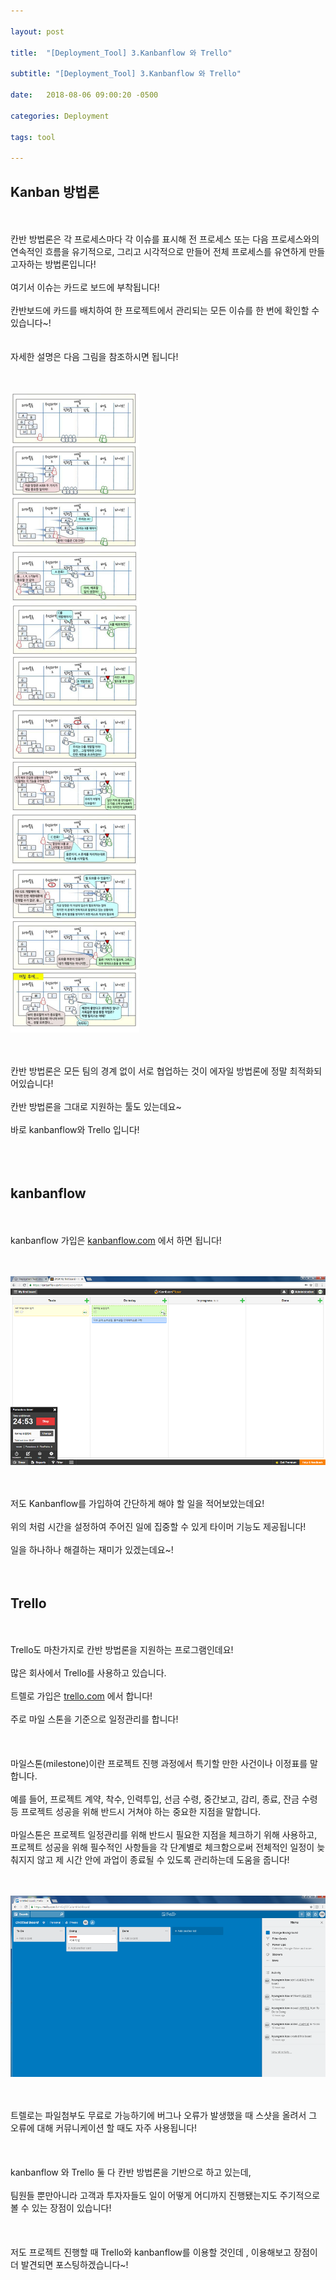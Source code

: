 ```yaml
---

layout: post

title:  "[Deployment_Tool] 3.Kanbanflow 와 Trello"

subtitle: "[Deployment_Tool] 3.Kanbanflow 와 Trello"

date:   2018-08-06 09:00:20 -0500

categories: Deployment

tags: tool

---
```


## Kanban 방법론

<br>
<br>
칸반 방법론은 각 프로세스마다 각 이슈를 표시해 전 프로세스 또는 다음 프로세스와의 연속적인 흐름을 유기적으로, 그리고 시각적으로 만들어 전체 프로세스를 유연하게 만들고자하는 방법론입니다!
<br>
<br>
여기서 이슈는 카드로 보드에 부착됩니다!
<br>
<br>
칸반보드에 카드를 배치하여 한 프로젝트에서 관리되는 모든 이슈를 한 번에 확인할 수 있습니다~!
<br>
<br>
<br>
자세한 설명은 다음 그림을 참조하시면 됩니다!
<br>
<br>
<br>

![image](/image/Tool_image/tool_image_09.png)

<br>
<br>
칸반 방법론은 모든 팀의 경계 없이 서로 협업하는 것이 에자일 방법론에 정말 최적화되어있습니다!
<br>
<br>
칸반 방법론을 그대로 지원하는 툴도 있는데요~
<br>
<br>
바로 kanbanflow와 Trello 입니다!
<br>
<br>
<br>
<br>

## kanbanflow

<br>
<br>
kanbanflow 가입은 <a href="https://kanbanflow.com/">kanbanflow.com</a> 에서 하면 됩니다!
<br>
<br>
<br>

![image](/image/Tool_image/tool_image_10.png)

<br>
<br>
저도 Kanbanflow를 가입하여 간단하게 해야 할 일을 적어보았는데요!
<br>
<br>
위의 처럼 시간을 설정하여 주어진 일에 집중할 수 있게 타이머 기능도 제공됩니다!
<br>
<br>
일을 하나하나 해결하는 재미가 있겠는데요~!
<br>
<br>
<br>

## Trello

<br>
<br>
Trello도 마찬가지로 칸반 방법론을 지원하는 프로그램인데요!
<br>
<br>
많은 회사에서 Trello를 사용하고 있습니다.
<br>
<br>
트렐로 가입은 <a href="https://trello.com/">trello.com</a> 에서 합니다!
<br>
<br>
주로 마일 스톤을 기준으로 일정관리를 합니다!
<br>
<br>
<br>
<br>
마일스톤(milestone)이란 프로젝트 진행 과정에서 특기할 만한 사건이나 이정표를 말합니다.
<br>
<br>
예를 들어, 프로젝트 계약, 착수, 인력투입, 선금 수령, 중간보고, 감리, 종료, 잔금 수령 등 프로젝트 성공을 위해 반드시 거쳐야 하는 중요한 지점을 말합니다.
<br>
<br>
마일스톤은 프로젝트 일정관리를 위해 반드시 필요한 지점을 체크하기 위해 사용하고, 프로젝트 성공을 위해 필수적인 사항들을 각 단계별로 체크함으로써 전체적인 일정이 늦춰지지 않고 제 시간 안에 과업이 종료될 수 있도록 관리하는데 도움을 줍니다!
<br>
<br>
<br>

![image](/image/Tool_image/tool_image_11.png)

<br>
<br>
트렐로는 파일첨부도 무료로 가능하기에 버그나 오류가 발생했을 때 스샷을 올려서 그 오류에 대해 커뮤니케이션 할 때도 자주 사용됩니다!
<br>
<br>
<br>
<br>
kanbanflow 와 Trello 둘 다 칸반 방법론을 기반으로 하고 있는데,
<br>
<br>
팀원들 뿐만아니라 고객과 투자자들도 일이 어떻게 어디까지 진행됐는지도 주기적으로 볼 수 있는 장점이 있습니다!
<br>
<br>
<br>
<br>
저도 프로젝트 진행할 때 Trello와 kanbanflow를 이용할 것인데 , 이용해보고 장점이 더 발견되면 포스팅하겠습니다~!